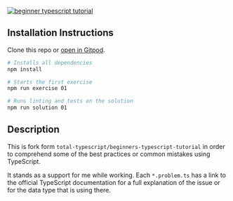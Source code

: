 <a href="https://totaltypescript.com/tutorials/beginners-typescript"><img src="https://res.cloudinary.com/total-typescript/image/upload/v1664461034/beginners-typescript-tutorial/github_2x_himnyi.png" alt="beginner typescript tutorial" /></a>

## Installation Instructions

Clone this repo or [open in Gitpod](https://gitpod.io/#https://github.com/total-typescript/beginners-typescript).

```sh
# Installs all dependencies
npm install

# Starts the first exercise
npm run exercise 01

# Runs linting and tests on the solution
npm run solution 01
```

## Description

This is fork form `total-typescript/beginners-typescript-tutorial` in order to comprehend some of the best practices or common mistakes using TypeScript.

It stands as a support for me while working. Each `*.problem.ts` has a link to the official TypeScript documentation for a full explanation of the issue or for the data type that is using there.

